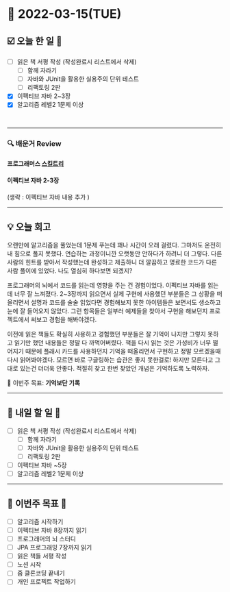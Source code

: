 # 📆 2022-03-15(TUE)
## ☑️ 오늘 한 일 📑
- [ ] 읽은 책 서평 작성 (작성완료시 리스트에서 삭제) 
  - [ ] 함께 자라기 
  - [ ] 자바와 JUnit을 활용한 실용주의 단위 테스트
  - [ ] 리팩토링 2판
- [x] 이펙티브 자바 2~3장
- [x] 알고리즘 레벨2 1문제 이상
<br>

***

### 🔍️ 배운거 Review

#### 프로그래머스 [스킬트리](https://github.com/Kyuwon53/Python-algorithm/tree/main/programmers/Level2/%EC%8A%A4%ED%82%AC%ED%8A%B8%EB%A6%AC)

#### 이펙티브 자바 2-3장 
(생략 : 이펙티브 자바 내용 추가 )

***

## 💡  오늘  회고

오랜만에 알고리즘을 풀었는데 1문제 푸는데 꽤나 시간이 오래 걸렸다. 그마저도 온전히 내 힘으로 풀지 못했다. 연습하는 과정이니깐 오랫동안 안하다가 하려니 더 그렇다. 
다른 사람의 힌트를 받아서 작성했는데 완성하고 제출하니 더 깔끔하고 명료한 코드가 다른 사람 풀이에 있었다. 나도 열심히 하다보면 되겠지? 

프로그래머의 뇌에서 코드를 읽는데 영향을 주는 건 경험이었다. 이펙티브 자바를 읽는 데 너무 잘 느껴졌다. 2~3장까지 읽으면서 실제 구현에 사용했던 부분들은 
그 상황을 떠올리면서 설명과 코드를 술술 읽었다면 경험해보지 못한 아이템들은 보면서도 생소하고 눈에 잘 들어오지 않았다. 그런 항목들은 일부러 예제들을 찾아서 
구현을 해보던지 프로젝트에서 써보고 경험을 해봐야겠다. 

이전에 읽은 책들도 확실히 사용하고 경험했던 부분들은 잘 기억이 나지만 그렇지 못하고 읽기만 했던 내용들은 정말 다 까먹어버렸다. 
책을 다시 읽는 것은 가성비가 너무 떨어지기 때문에 플래시 카드를 사용하던지 기억을 떠올리면서 구현하고 정말 모르겠을때 다시 읽어봐야겠다. 
모르면 바로 구글링하는 습관은 좋지 못한걸로! 하지만 모른다고 그대로 있는건 더더욱 안좋다. 적절히 찾고 한번 찾았던 개념은 기억하도록 노력하자.

🎯 이번주 목표: **기억보단 기록** 

***

## 🎯 내일 할 일 🎯
- [ ] 읽은 책 서평 작성 (작성완료시 리스트에서 삭제) 
  - [ ] 함께 자라기 
  - [ ] 자바와 JUnit을 활용한 실용주의 단위 테스트
  - [ ] 리팩토링 2판
- [ ] 이펙티브 자바 ~5장
- [ ] 알고리즘 레벨2 1문제 이상  

***

## 🏁 이번주 목표 🏁 
- [ ] 알고리즘 시작하기
- [ ] 이펙티브 자바 8장까지 읽기
- [ ] 프로그래머의 뇌 스터디
- [ ] JPA 프로그래밍 7장까지 읽기 
- [ ] 읽은 책들 서평 작성 
- [ ] 노션 시작
- [ ] 줌 클론코딩 끝내기
- [ ] 개인 프로젝트 작업하기 